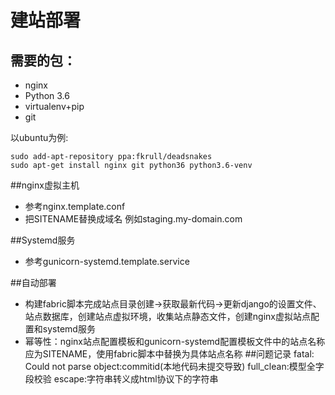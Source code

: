建站部署
===========
## 需要的包：

* nginx
* Python 3.6
* virtualenv+pip
* git

以ubuntu为例:

    sudo add-apt-repository ppa:fkrull/deadsnakes
    sudo apt-get install nginx git python36 python3.6-venv

##nginx虚拟主机
* 参考nginx.template.conf
* 把SITENAME替换成域名 例如staging.my-domain.com

##Systemd服务
* 参考gunicorn-systemd.template.service

##自动部署
* 构建fabric脚本完成站点目录创建->获取最新代码->更新django的设置文件、站点数据库，创建站点虚拟环境，收集站点静态文件，创建nginx虚拟站点配置和systemd服务
* 幂等性：nginx站点配置模板和gunicorn-systemd配置模板文件中的站点名称应为SITENAME，使用fabric脚本中替换为具体站点名称
##问题记录
fatal: Could not parse object:commitid(本地代码未提交导致)
full_clean:模型全字段校验
escape:字符串转义成html协议下的字符串
